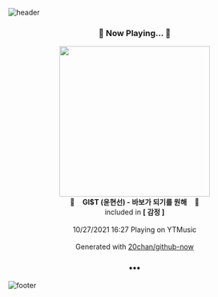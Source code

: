 ![header](https://capsule-render.vercel.app/api?type=wave&height=170&section=header&text=Hi.%20I'm%20SHIFT&fontColor=090707&fontAlignX=45&fontAlignY=65&fontSize=100)

<h3 align="center">🎵 Now Playing... 🎵</h3>
<p align="center">
  <a href="https://music.youtube.com/watch?v=tlfF917cLmk">
    <img width="300" src="https://lh3.googleusercontent.com/ef6FVgoCNuxSHBLMiaCPm4jg9QcCJTaknJXFQlziiqMCdsN44vc3lm_VvlZ2Q_U1bm_GdTltGdbm6nt5">
  </a>
  <br>
  🎵&nbsp&nbsp&nbsp <b>GI$T (윤현선) - 바보가 되기를 원해</b> &nbsp&nbsp&nbsp🎵
  <br>
  included in <b>[ 감정 ]</b>
  
  <br />
  <br />
  10/27/2021 16:27 Playing on YTMusic
  <br />
  <br />
  Generated with <a href="https://github.com/20chan/github-now">20chan/github-now</a>
</p>

<h3 align="center">•••</h3>

![footer](https://capsule-render.vercel.app/api?type=wave&height=150&section=footer)

